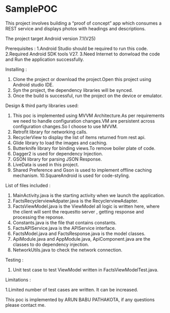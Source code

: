 # SamplePOC

This project involves building a “proof of concept” app which consumes a REST service and displays photos with headings and descriptions.

The project target Android version 7.1(V25)

Prerequisites :
1.Android Studio should be required to run this code.
2.Required Android SDK tools V27.
3.Need Internet to donwload the code and Run the application successfully.

Installing :
1. Clone the project or download the project.Open this project using Android studio IDE.
2. Syn the project, the dependency libraries will be synced.
3. Once the build is successful, run the project on the device or emulator.

Design & third party libraries used:

1. This poc is implemented using MVVM Architecture.As per requirements we need to handle configuration changes.VM are persistent across configuration changes.So I choose to use MVVM.
2. Retrofit library for networking calls.
3. RecyclerView to display the list of items returned from rest api.
4. Glide library to load the images and caching.
5. Butterknife library for binding views.To remove boiler plate of code.
6. Dagger2 is used for dependency Injection.
7. GSON library for parsing JSON Response.
8. LiveData is used in this project.
9. Shared Preference and Gson is used to implement offline caching mechanism.
10.SquareAndroid is used for code-styling.


List of files included :

1. MainActivity.java is the starting activity when we launch the application.
2. FactsRecyclerviewAdpater.java is the RecyclerviewAdapter.
3. FactsViewModel.java is the ViewModel all logic is written here, where the client will sent the requestto server , getting response and processing the reponse.
4. Constants.java is the file that contains constants.
5. FactsAPIService.java is the APIService interface.
6. FactsModel.java and FactsResponse.java is the model classes.
7. ApiModule.java and AppModule.java, ApiComponent.java are the classes to do dependency injection.
8. NetworkUtils.java to check the network connection.

Testing :
1. Unit test case to test ViewModel written in FactsViewModelTest.java.

Limitations :

1.Limited number of test cases are written. It can be increased.

This poc is implemented by ARUN BABU PATHAKOTA, if any questions please contact me.


